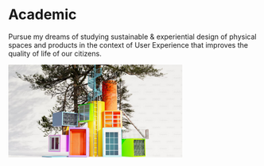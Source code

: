 # Academic 

Pursue my dreams of studying sustainable & experiential design of physical spaces and products in the context of User Experience that improves the quality of life of our citizens.

<img src="images/Academic.png" width="350">